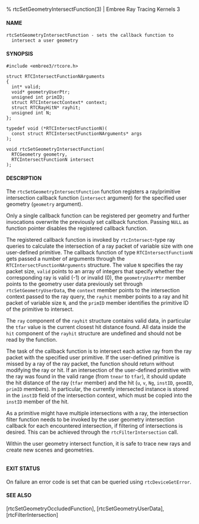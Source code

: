 % rtcSetGeometryIntersectFunction(3) | Embree Ray Tracing Kernels 3

#### NAME

    rtcSetGeometryIntersectFunction - sets the callback function to
      intersect a user geometry

#### SYNOPSIS

    #include <embree3/rtcore.h>

    struct RTCIntersectFunctionNArguments
    {
      int* valid;
      void* geometryUserPtr;
      unsigned int primID;
      struct RTCIntersectContext* context;
      struct RTCRayHitN* rayhit;
      unsigned int N;
    };

    typedef void (*RTCIntersectFunctionN)(
      const struct RTCIntersectFunctionNArguments* args
    );

    void rtcSetGeometryIntersectFunction(
      RTCGeometry geometry,
      RTCIntersectFunctionN intersect
    );

#### DESCRIPTION

The `rtcSetGeometryIntersectFunction` function registers a
ray/primitive intersection callback function (`intersect` argument)
for the specified user geometry (`geometry` argument).

Only a single callback function can be registered per geometry and
further invocations overwrite the previously set callback function.
Passing `NULL` as function pointer disables the registered callback
function.

The registered callback function is invoked by `rtcIntersect`-type ray
queries to calculate the intersection of a ray packet of variable
size with one user-defined primitive. The callback function of type
`RTCIntersectFunctionN` gets passed a number of arguments through the
`RTCIntersectFunctionNArguments` structure. The value `N` specifies
the ray packet size, `valid` points to an array of integers that
specify whether the corresponding ray is valid (-1) or invalid (0), the
`geometryUserPtr` member points to the geometry user data previously set
through `rtcSetGeometryUserData`, the `context` member points to the
intersection context passed to the ray query, the `rayhit` member points
to a ray and hit packet of variable size `N`, and the `primID` member
identifies the primitive ID of the primitive to intersect.

The `ray` component of the `rayhit` structure contains valid data, in
particular the `tfar` value is the current closest hit distance
found. All data inside the `hit` component of the `rayhit` structure
are undefined and should not be read by the function.

The task of the callback function is to intersect each active ray from
the ray packet with the specified user primitive. If the user-defined
primitive is missed by a ray of the ray packet, the function should
return without modifying the ray or hit. If an intersection of the
user-defined primitive with the ray was found in the valid range (from
`tnear` to `tfar`), it should update the hit distance of the ray
(`tfar` member) and the hit (`u`, `v`, `Ng`, `instID`, `geomID`,
`primID` members). In particular, the currently intersected instance is
stored in the `instID` field of the intersection context, which must be
copied into the `instID` member of the hit.

As a primitive might have multiple intersections with a ray, the
intersection filter function needs to be invoked by the user geometry
intersection callback for each encountered intersection, if filtering
of intersections is desired. This can be achieved through the
`rtcFilterIntersection` call.

Within the user geometry intersect function, it is safe to trace new
rays and create new scenes and geometries.

``` {include=src/api/inc/reorder_callback_intersect.md}
```

#### EXIT STATUS

On failure an error code is set that can be queried using
`rtcDeviceGetError`.

#### SEE ALSO

[rtcSetGeometryOccludedFunction], [rtcSetGeometryUserData], [rtcFilterIntersection]
